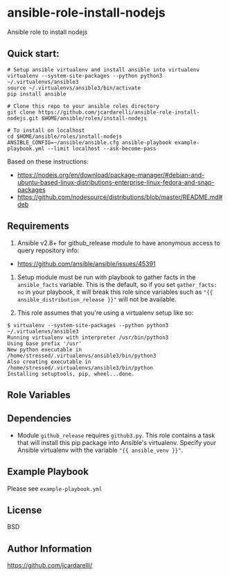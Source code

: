 # ansible-role-install-nodejs
Ansible role to install nodejs

## Quick start:

```
# Setup ansible virtualenv and install ansible into virtualenv
virtualenv --system-site-packages --python python3 ~/.virtualenvs/ansible3
source ~/.virtualenvs/ansible3/bin/activate
pip install ansible

# Clone this repo to your ansible roles directory
git clone https://github.com/jcardarelli/ansible-role-install-nodejs.git $HOME/ansible/roles/install-nodejs

# To install on localhost
cd $HOME/ansible/roles/install-nodejs
ANSIBLE_CONFIG=~/ansible/ansible.cfg ansible-playbook example-playbook.yml --limit localhost --ask-become-pass
```


Based on these instructions:
- https://nodejs.org/en/download/package-manager/#debian-and-ubuntu-based-linux-distributions-enterprise-linux-fedora-and-snap-packages
- https://github.com/nodesource/distributions/blob/master/README.md#deb

## Requirements

1. Ansible v2.8+ for github_release module to have anonymous access to query repository info:

- https://github.com/ansible/ansible/issues/45391

1. Setup module must be run with playbook to gather facts in the `ansible_facts` variable. This is the default, so if you set `gather_facts: no` in your playbook, it will break this role since variables such as `"{{ ansible_distribution_release }}"` will not be available.

1. This role assumes that you're using a virtualenv setup like so:
```
$ virtualenv --system-site-packages --python python3 ~/.virtualenvs/ansible3
Running virtualenv with interpreter /usr/bin/python3
Using base prefix '/usr'
New python executable in /home/stressed/.virtualenvs/ansible3/bin/python3
Also creating executable in /home/stressed/.virtualenvs/ansible3/bin/python
Installing setuptools, pip, wheel...done.
```

## Role Variables

## Dependencies

- Module `github_release` requires `github3.py`. This role contains a task that will install this pip package into Ansible's virtualenv. Specify your Ansible virtualenv with the variable `"{{ ansible_venv }}"`.


## Example Playbook

Please see `example-playbook.yml`

## License

BSD

## Author Information

https://github.com/jcardarelli/
